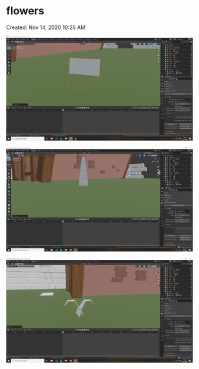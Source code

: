# flowers

Created: Nov 14, 2020 10:26 AM

![flowers%2095ac35d1c821456980df35fdbc382db3/Untitled.png](flowers%2095ac35d1c821456980df35fdbc382db3/Untitled.png)

![flowers%2095ac35d1c821456980df35fdbc382db3/Untitled%201.png](flowers%2095ac35d1c821456980df35fdbc382db3/Untitled%201.png)

![flowers%2095ac35d1c821456980df35fdbc382db3/Untitled%202.png](flowers%2095ac35d1c821456980df35fdbc382db3/Untitled%202.png)